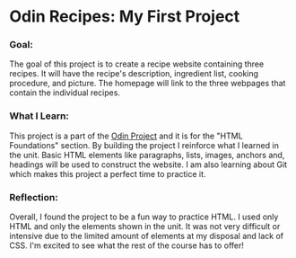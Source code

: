 # Odin Recipes: My First Project


### Goal:
The goal of this project is to create a recipe website containing three
recipes. It will have the recipe's description, ingredient list,
cooking procedure, and picture. The homepage will link to the three
webpages that contain the individual recipes.

### What I Learn:
This project is a part of the [Odin Project](https://www.theodinproject.com) and it is for the "HTML Foundations" 
section. By building the project I reinforce what I learned in the unit.
Basic HTML elements like paragraphs, lists, images, anchors and, headings
will be used to construct the website. I am also learning about Git which
makes this project a perfect time to practice it.

### Reflection:
Overall, I found the project to be a fun way to practice HTML. I used only
HTML and only the elements shown in the unit. It was not very difficult
or intensive due to the limited amount of elements at my disposal and
lack of CSS. I'm excited to see what the rest of the course has to offer!
